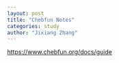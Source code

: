 ```yaml
---
layout: post
title: "Chebfun Notes"
categories: study
author: "Jixiang Zhang"
---
```


<https://www.chebfun.org/docs/guide>
